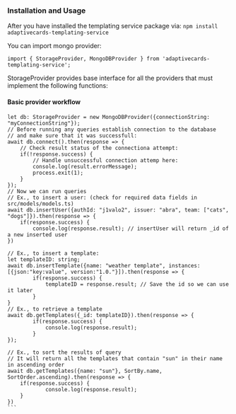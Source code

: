 ### Installation and Usage
After you have installed the templating service package via:
`npm install adaptivecards-templating-service`

You can import mongo provider:

```
import { StorageProvider, MongoDBProvider } from 'adaptivecards-templating-service';
```

StorageProvider provides base interface for all the providers that must implement the following functions:

#### Basic provider workflow
````
let db: StorageProvider = new MongoDBProvider({connectionString: "myConnectionString"});
// Before running any queries establish connection to the database 
// and make sure that it was successfull:
await db.connect().then(response => {
	// Check result status of the connectiona attempt:
	if(!response.success) {
		// Handle unsuccessful connection attemp here:
		console.log(result.errorMessage);
		process.exit(1);
	}
});
// Now we can run queries
// Ex., to insert a user: (check for required data fields in src/models/models.ts)
await db.insertUser({authId: "j1valo2", issuer: "abra", team: ["cats", "dogs"]}).then(response => {
	if(response.success) {
		console.log(response.result); // insertUser will return _id of a new inserted user
})

// Ex., to insert a template:
let templateID: string;
await db.insertTemplate({name: "weather template", instances: [{json:"key:value", version:"1.0."}]).then(response => {
		if(response.success) {
			templateID = response.result; // Save the id so we can use it later
		}
}
// Ex., to retrieve a template
await db.getTemplates({_id: templateID}).then(response => {
		if(response.success) {
			console.log(response.result);
		}
});

// Ex., to sort the results of query
// It will return all the templates that contain "sun" in their name in ascending order
await db.getTemplates({name: "sun"}, SortBy.name, SortOrder.ascending).then(response => {
	if(response.success) {
			console.log(response.result);
	}
})
```
